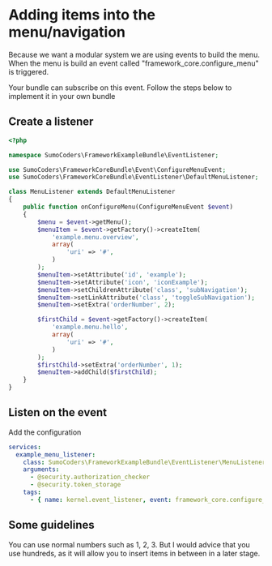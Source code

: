 # Adding items into the menu/navigation

Because we want a modular system we are using events to build the menu. When
the menu is build an event called "framework_core.configure_menu" is triggered.

Your bundle can subscribe on this event. Follow the steps below to implement it
in your own bundle

## Create a listener

```php
<?php

namespace SumoCoders\FrameworkExampleBundle\EventListener;

use SumoCoders\FrameworkCoreBundle\Event\ConfigureMenuEvent;
use SumoCoders\FrameworkCoreBundle\EventListener\DefaultMenuListener;

class MenuListener extends DefaultMenuListener
{
    public function onConfigureMenu(ConfigureMenuEvent $event)
    {
        $menu = $event->getMenu();
        $menuItem = $event->getFactory()->createItem(
            'example.menu.overview',
            array(
                'uri' => '#',
            )
        );
        $menuItem->setAttribute('id', 'example');
        $menuItem->setAttribute('icon', 'iconExample');
        $menuItem->setChildrenAttribute('class', 'subNavigation');
        $menuItem->setLinkAttribute('class', 'toggleSubNavigation');
        $menuItem->setExtra('orderNumber', 2);

        $firstChild = $event->getFactory()->createItem(
            'example.menu.hello',
            array(
                'uri' => '#',
            )
        );
        $firstChild->setExtra('orderNumber', 1);
        $menuItem->addChild($firstChild);
    }
}
```

## Listen on the event

Add the configuration

```yml
services:
  example_menu_listener:
    class: SumoCoders\FrameworkExampleBundle\EventListener\MenuListener
    arguments:
      - @security.authorization_checker
      - @security.token_storage
    tags:
      - { name: kernel.event_listener, event: framework_core.configure_menu, method: onConfigureMenu }
```

## Some guidelines

You can use normal numbers such as 1, 2, 3. But I would advice that you use
hundreds, as it will allow you to insert items in between in a later stage.
